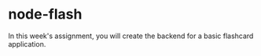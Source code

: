 # node-flash
In this week's assignment, you will create the backend for a basic flashcard application.

